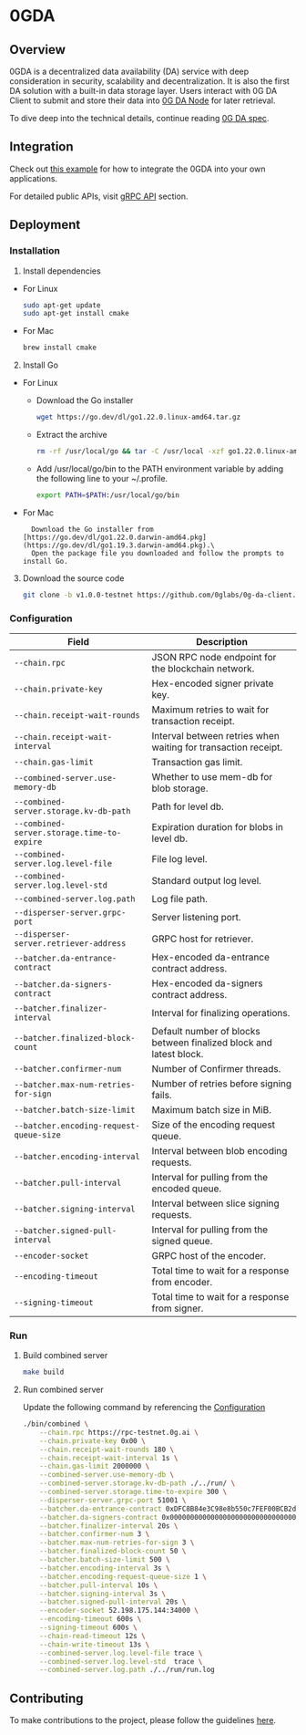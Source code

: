 # 0GDA

## Overview

0GDA is a decentralized data availability (DA) service with deep consideration in security, scalability and decentralization. It is also the first DA solution with a built-in data storage layer. Users interact with 0G DA Client to submit and store their data into [0G DA Node](https://github.com/0glabs/0g-da-node) for later retrieval.

To dive deep into the technical details, continue reading [0G DA spec](https://docs.0g.ai/0g-doc/docs/0g-da).

## Integration

Check out [this example](https://github.com/0glabs/0g-da-example-rust) for how to integrate the 0GDA into your own applications.

For detailed public APIs, visit [gRPC API](docs/api/) section.

## Deployment

### Installation

1. Install dependencies

*   For Linux

    ```bash
    sudo apt-get update
    sudo apt-get install cmake 
    ```
*   For Mac

    ```bash
    brew install cmake
    ```

2. Install Go

* For Linux
  *   Download the Go installer

      ```bash
      wget https://go.dev/dl/go1.22.0.linux-amd64.tar.gz
      ```
  *   Extract the archive

      ```bash
      rm -rf /usr/local/go && tar -C /usr/local -xzf go1.22.0.linux-amd64.tar.gz
      ```
  *   Add /usr/local/go/bin to the PATH environment variable by adding the following line to your \~/.profile.

      ```bash
      export PATH=$PATH:/usr/local/go/bin
      ```
*   For Mac

    ```
      Download the Go installer from [https://go.dev/dl/go1.22.0.darwin-amd64.pkg](https://go.dev/dl/go1.19.3.darwin-amd64.pkg).\
      Open the package file you downloaded and follow the prompts to install Go.
    ```

3.  Download the source code

    ```bash
    git clone -b v1.0.0-testnet https://github.com/0glabs/0g-da-client.git
    ```


### Configuration

| Field                                      | Description                                                        |
| ------------------------------------------ | ------------------------------------------------------------------ |
| `--chain.rpc`                              | JSON RPC node endpoint for the blockchain network.                 |
| `--chain.private-key`                      | Hex-encoded signer private key.                                    |
| `--chain.receipt-wait-rounds`              | Maximum retries to wait for transaction receipt.                   |
| `--chain.receipt-wait-interval`            | Interval between retries when waiting for transaction receipt.     |
| `--chain.gas-limit`                        | Transaction gas limit.                                             |
| `--combined-server.use-memory-db`          | Whether to use mem-db for blob storage.                            |
| `--combined-server.storage.kv-db-path`     | Path for level db.                                                 |
| `--combined-server.storage.time-to-expire` | Expiration duration for blobs in level db.                         |
| `--combined-server.log.level-file`         | File log level.                                                    |
| `--combined-server.log.level-std`          | Standard output log level.                                         |
| `--combined-server.log.path`               | Log file path.                                                     |
| `--disperser-server.grpc-port`             | Server listening port.                                             |
| `--disperser-server.retriever-address`     | GRPC host for retriever.                                           |
| `--batcher.da-entrance-contract`           | Hex-encoded da-entrance contract address.                          |
| `--batcher.da-signers-contract`            | Hex-encoded da-signers contract address.                           |
| `--batcher.finalizer-interval`             | Interval for finalizing operations.                                |
| `--batcher.finalized-block-count`          | Default number of blocks between finalized block and latest block. |
| `--batcher.confirmer-num`                  | Number of Confirmer threads.                                       |
| `--batcher.max-num-retries-for-sign`       | Number of retries before signing fails.                            |
| `--batcher.batch-size-limit`               | Maximum batch size in MiB.                                         |
| `--batcher.encoding-request-queue-size`    | Size of the encoding request queue.                                |
| `--batcher.encoding-interval`              | Interval between blob encoding requests.                           |
| `--batcher.pull-interval`                  | Interval for pulling from the encoded queue.                       |
| `--batcher.signing-interval`               | Interval between slice signing requests.                           |
| `--batcher.signed-pull-interval`           | Interval for pulling from the signed queue.                        |
| `--encoder-socket`                         | GRPC host of the encoder.                                          |
| `--encoding-timeout`                       | Total time to wait for a response from encoder.                    |
| `--signing-timeout`                        | Total time to wait for a response from signer.                     |

### Run

1.  Build combined server

    ```bash
    make build
    ```
2.  Run combined server

    Update the following command by referencing the [Configuration](da-client.md#section1)

    ```bash
    ./bin/combined \
        --chain.rpc https://rpc-testnet.0g.ai \
        --chain.private-key 0x00 \
        --chain.receipt-wait-rounds 180 \
        --chain.receipt-wait-interval 1s \
        --chain.gas-limit 2000000 \
        --combined-server.use-memory-db \
        --combined-server.storage.kv-db-path ./../run/ \
        --combined-server.storage.time-to-expire 300 \
        --disperser-server.grpc-port 51001 \
        --batcher.da-entrance-contract 0xDFC8B84e3C98e8b550c7FEF00BCB2d8742d80a69 \
        --batcher.da-signers-contract 0x0000000000000000000000000000000000001000 \
        --batcher.finalizer-interval 20s \
        --batcher.confirmer-num 3 \
        --batcher.max-num-retries-for-sign 3 \
        --batcher.finalized-block-count 50 \
        --batcher.batch-size-limit 500 \
        --batcher.encoding-interval 3s \
        --batcher.encoding-request-queue-size 1 \
        --batcher.pull-interval 10s \
        --batcher.signing-interval 3s \
        --batcher.signed-pull-interval 20s \
        --encoder-socket 52.198.175.144:34000 \
        --encoding-timeout 600s \
        --signing-timeout 600s \
        --chain-read-timeout 12s \
        --chain-write-timeout 13s \
        --combined-server.log.level-file trace \
        --combined-server.log.level-std  trace \
        --combined-server.log.path ./../run/run.log
    ```
    
## Contributing

To make contributions to the project, please follow the guidelines [here](contributing.md).
